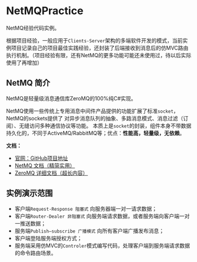 # NetMQPractice
NetMQ经验代码实例。

根据项目经验，一般应用于`Clients-Server`架构的多端软件开发的模式，当前实例项目记录自己的项目最佳实践经验，还封装了后端接收到消息后的仿MVC路由执行机制。（项目经验有限，还有NetMQ的更多功能可能还未使用过，待以后实际使用了再增加）

## NetMQ 简介
NetMQ是轻量级消息通信库ZeroMQ的100%纯C#实现。

NetMQ使用一些传统上专用消息中间件产品提供的功能扩展了标准`socket`，NetMQ的sockets提供了 对异步消息队列的抽象、多路消息模式、消息过滤（订阅）、无缝访问多种通信协议等功能。  本质上是`socket`的封装，组件本身不带数据持久化的，不同于ActiveMQ/RabbitMQ等；优点：**性能高，轻量级，无依赖**。

**文档：**
- [官网：GitHub项目地址](https://github.com/zeromq/netmq)
- [NetMQ 文档（精简实用）](https://netmq.readthedocs.io/en/latest/)
- [ZeroMQ 详细文档（超长内容）](http://zguide.zeromq.org/page:all)

## 实例演示范围
- 客户端`Request-Response 阻塞式` 向服务器端一对一请求数据；
- 客户端`Router-Dealer 非阻塞式` 向服务端请求数据，或者服务端向客户端一对一推送数据；
- 服务端`Publish–subscribe 广播模式` 向所有客户端广播发布消息；
- 客户端登陆服务端授权方式；
- 服务端采用仿MVC的`Controler`模式编写代码，处理客户端到服务端请求数据的命令路由场景。
